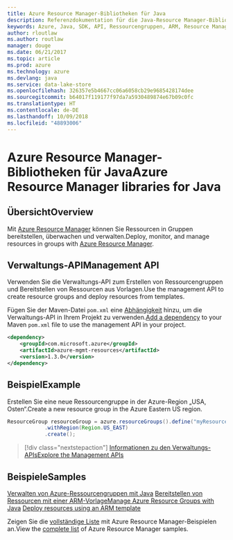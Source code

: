 ```yaml
---
title: Azure Resource Manager-Bibliotheken für Java
description: Referenzdokumentation für die Java-Resource Manager-Bibliotheken
keywords: Azure, Java, SDK, API, Ressourcengruppen, ARM, Resource Manager
author: rloutlaw
ms.author: routlaw
manager: douge
ms.date: 06/21/2017
ms.topic: article
ms.prod: azure
ms.technology: azure
ms.devlang: java
ms.service: data-lake-store
ms.openlocfilehash: 326357e5b4667cc06a6058cb29e9685428174dee
ms.sourcegitcommit: b64017f119177f97da7a5930489874e67b09c0fc
ms.translationtype: HT
ms.contentlocale: de-DE
ms.lasthandoff: 10/09/2018
ms.locfileid: "48893006"
---
```

# <a name="azure-resource-manager-libraries-for-java"></a><span data-ttu-id="98598-104">Azure Resource Manager-Bibliotheken für Java</span><span class="sxs-lookup"><span data-stu-id="98598-104">Azure Resource Manager libraries for Java</span></span>

## <a name="overview"></a><span data-ttu-id="98598-105">Übersicht</span><span class="sxs-lookup"><span data-stu-id="98598-105">Overview</span></span>

<span data-ttu-id="98598-106">Mit [Azure Resource Manager](https://docs.microsoft.com/azure/azure-resource-manager/resource-group-overview) können Sie Ressourcen in Gruppen bereitstellen, überwachen und verwalten.</span><span class="sxs-lookup"><span data-stu-id="98598-106">Deploy, monitor, and manage resources in groups with [Azure Resource Manager](https://docs.microsoft.com/azure/azure-resource-manager/resource-group-overview).</span></span>

## <a name="management-api"></a><span data-ttu-id="98598-107">Verwaltungs-API</span><span class="sxs-lookup"><span data-stu-id="98598-107">Management API</span></span>

<span data-ttu-id="98598-108">Verwenden Sie die Verwaltungs-API zum Erstellen von Ressourcengruppen und Bereitstellen von Ressourcen aus Vorlagen.</span><span class="sxs-lookup"><span data-stu-id="98598-108">Use the management API to create resource groups and deploy resources from templates.</span></span>

<span data-ttu-id="98598-109">Fügen Sie der Maven-Datei `pom.xml` eine [Abhängigkeit](https://maven.apache.org/guides/getting-started/index.html#How_do_I_use_external_dependencies) hinzu, um die Verwaltungs-API in Ihrem Projekt zu verwenden.</span><span class="sxs-lookup"><span data-stu-id="98598-109">[Add a dependency](https://maven.apache.org/guides/getting-started/index.html#How_do_I_use_external_dependencies) to your Maven `pom.xml` file to use the management API in your project.</span></span>


```XML
<dependency>
    <groupId>com.microsoft.azure</groupId>
    <artifactId>azure-mgmt-resources</artifactId>
    <version>1.3.0</version>
</dependency>
```

## <a name="example"></a><span data-ttu-id="98598-110">Beispiel</span><span class="sxs-lookup"><span data-stu-id="98598-110">Example</span></span>

<span data-ttu-id="98598-111">Erstellen Sie eine neue Ressourcengruppe in der Azure-Region „USA, Osten“.</span><span class="sxs-lookup"><span data-stu-id="98598-111">Create a new resource group in the Azure Eastern US region.</span></span>

```java
ResourceGroup resourceGroup = azure.resourceGroups().define("myResourceGroup")
            .withRegion(Region.US_EAST)
            .create();
```

> [!div class="nextstepaction"]
> [<span data-ttu-id="98598-112">Informationen zu den Verwaltungs-APIs</span><span class="sxs-lookup"><span data-stu-id="98598-112">Explore the Management APIs</span></span>](/java/api/overview/azure/resources/management)

## <a name="samples"></a><span data-ttu-id="98598-113">Beispiele</span><span class="sxs-lookup"><span data-stu-id="98598-113">Samples</span></span>

<span data-ttu-id="98598-114">[Verwalten von Azure-Ressourcengruppen mit Java][1] 
[Bereitstellen von Ressourcen mit einer ARM-Vorlage][2]</span><span class="sxs-lookup"><span data-stu-id="98598-114">[Manage Azure Resource Groups with Java][1] 
[Deploy resources using an ARM template][2]</span></span>

[1]: https://github.com/Azure-Samples/resources-java-manage-resource-group
[2]: https://github.com/Azure-Samples/resources-java-deploy-using-arm-template

<span data-ttu-id="98598-115">Zeigen Sie die [vollständige Liste](https://azure.microsoft.com/resources/samples/?platform=java&term=resource) mit Azure Resource Manager-Beispielen an.</span><span class="sxs-lookup"><span data-stu-id="98598-115">View the [complete list](https://azure.microsoft.com/resources/samples/?platform=java&term=resource) of Azure Resource Manager samples.</span></span>
